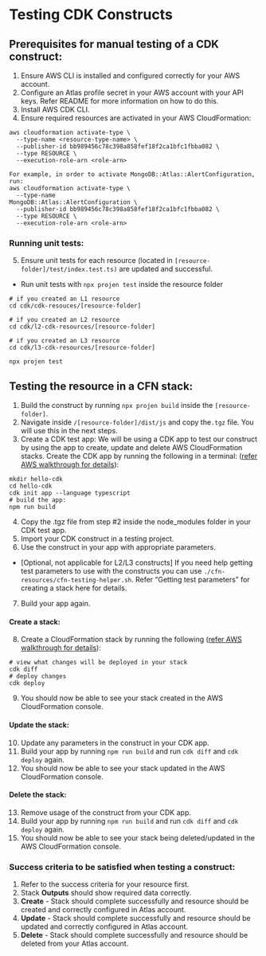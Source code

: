 # Testing CDK Constructs

## Prerequisites for manual testing of a CDK construct:
1. Ensure AWS CLI is installed and configured correctly for your AWS account.
2. Configure an Atlas profile secret in your AWS account with your API keys. Refer README for more information on how to do this.
3. Install AWS CDK CLI.
4. Ensure required resources are activated in your AWS CloudFormation:
```
aws cloudformation activate-type \
  --type-name <resource-type-name> \
  --publisher-id bb989456c78c398a858fef18f2ca1bfc1fbba082 \
  --type RESOURCE \
  --execution-role-arn <role-arn>

For example, in order to activate MongoDB::Atlas::AlertConfiguration, run:
aws cloudformation activate-type \
  --type-name 
MongoDB::Atlas::AlertConfiguration \
  --publisher-id bb989456c78c398a858fef18f2ca1bfc1fbba082 \
  --type RESOURCE \
  --execution-role-arn <role-arn>
```
### Running unit tests:
5. Ensure unit tests for each resource (located in `[resource-folder]/test/index.test.ts)` are updated and successful.
 - Run unit tests with `npx projen test` inside the resource folder
```
# if you created an L1 resource
cd cdk/cdk-resouces/[resource-folder]

# if you created an L2 resource
cd cdk/l2-cdk-resources/[resource-folder]

# if you created an L3 resource
cd cdk/l3-cdk-resources/[resource-folder]

npx projen test 
```

## Testing the resource in a CFN stack:
1. Build the construct by running `npx projen build` inside the `[resource-folder]`.
2. Navigate inside `/[resource-folder]/dist/js` and copy the`.tgz` file. You will use this in the next steps.
3. Create a CDK test app: We will be using a CDK app to test our construct by using the app to create, update and delete AWS CloudFormation stacks.
Create the CDK app by running the following in a terminal: ([refer AWS walkthrough for details](https://docs.aws.amazon.com/cdk/v2/guide/hello_world.html#hello_world_tutorial_create_app)):
```
mkdir hello-cdk
cd hello-cdk
cdk init app --language typescript
# build the app:
npm run build
```
4. Copy the .tgz file from step #2 inside the node_modules folder in your CDK test app.
5. Import your CDK construct in a testing project.
6. Use the construct in your app with appropriate parameters.
 - [Optional, not applicable for L2/L3 constructs] If you need help getting test parameters to use with the constructs you can use `./cfn-resources/cfn-testing-helper.sh`. Refer “Getting test parameters” for creating a stack here for details.
7. Build your app again.

#### Create a stack:
8. Create a CloudFormation stack by running the following ([refer AWS walkthrough for details](https://docs.aws.amazon.com/cdk/v2/guide/hello_world.html#hello_world_tutorial_deploy)):
```
# view what changes will be deployed in your stack
cdk diff
# deploy changes
cdk deploy
```
9. You should now be able to see your stack created in the AWS CloudFormation console.

#### Update the stack:
10. Update any parameters in the construct in your CDK app.
11. Build your app by running `npm run build` and run `cdk diff` and `cdk deploy` again.
12. You should now be able to see your stack updated in the AWS CloudFormation console.

#### Delete the stack:
13. Remove usage of the construct from your CDK app.
14. Build your app by running `npm run build` and run `cdk diff` and `cdk deploy` again.
15. You should now be able to see your stack being deleted/updated in the AWS CloudFormation console.

### Success criteria to be satisfied when testing a construct:
1. Refer to the success criteria for your resource first.
2. Stack **Outputs** should show required data correctly.
3. **Create** - Stack should complete successfully and resource should be created and correctly configured in Atlas account.
4. **Update** - Stack should complete successfully and resource should be updated and correctly configured in Atlas account.
5. **Delete** - Stack should complete successfully and resource should be deleted from your Atlas account.